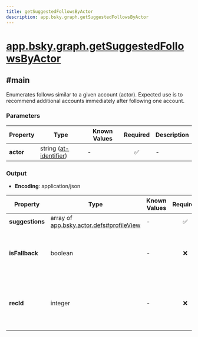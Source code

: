 ```yaml
---
title: getSuggestedFollowsByActor
description: app.bsky.graph.getSuggestedFollowsByActor
---
```


# [app.bsky.graph.getSuggestedFollowsByActor](https://github.com/myConsciousness/atproto.dart/blob/main/lexicons/app/bsky/graph/getSuggestedFollowsByActor.json)

## #main

Enumerates follows similar to a given account (actor). Expected use is to recommend additional accounts immediately after following one account.

### Parameters

| Property | Type | Known Values | Required | Description |
| --- | --- | --- | :---: | --- |
| **actor** | string ([at-identifier](https://atproto.com/specs/lexicon#at-identifier)) | - | ✅ | - |

### Output

- **Encoding**: application/json

| Property | Type | Known Values | Required | Description |
| --- | --- | --- | :---: | --- |
| **suggestions** | array of [app.bsky.actor.defs#profileView](../../../../lexicons/app/bsky/actor/defs.md#profileview) | - | ✅ | - |
| **isFallback** | boolean | - | ❌ | If true, response has fallen-back to generic results, and is not scoped using relativeToDid |
| **recId** | integer | - | ❌ | Snowflake for this recommendation, use when submitting recommendation events. |
